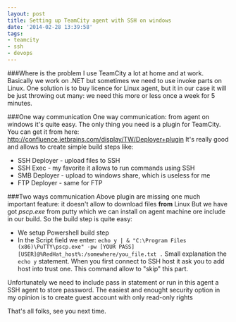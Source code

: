 ```yaml
---
layout: post
title: Setting up TeamCity agent with SSH on windows
date: '2014-02-28 13:39:58'
tags:
- teamcity
- ssh
- devops
---
```


###Where is the problem	
I use TeamCity a lot at home and at work. Basically we work on .NET but sometimes we need to use invoke parts on Linux. One solution is to buy licence for Linux agent, but it in our case it will be just throwing out many: we need this more or less once a week for 5 minutes.

###One way communication
One way communication: from agent on windows it's quite easy. The only thing you need is a plugin for TeamCity. You can get it from here: http://confluence.jetbrains.com/display/TW/Deployer+plugin
It's really good and allows to create simple build steps like:

* SSH Deployer - upload files to SSH
* SSH Exec - my favorite it allows to run commands using SSH
* SMB Deployer - upload to windows share, which is useless for me
* FTP Deployer - same for FTP

###Two ways communication
Above plugin are missing one much important feature: it doesn't allow to download files **from** Linux
But we have got *pscp.exe* from putty which we can install on agent machine ore include in our build.
So the build step is quite easy:

* We setup Powershell build step
* In the Script field we enter: 
`echo y | & "C:\Program Files (x86)\PuTTY\pscp.exe" -pw [YOUR PASS][USER]@%RedHat_host%:/somewhere/you_file.txt .`
Small explanation the `echo y` statement. When you first connect to SSH host it ask you to add host into trust one. This command allow to "skip" this part.

Unfortunately we need to include pass in statement or run in this agent a SSH agent to store password. The easiest and enought security option in my opinion is to create guest account with only read-only rights



That's all folks, see you next time.